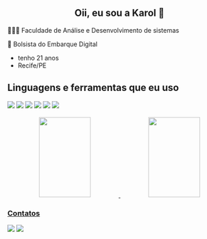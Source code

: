 <h2 align="center">Oii, eu sou a Karol 👋</h2>

👩🏽‍💻 Faculdade de Análise e Desenvolvimento de sistemas

🎒 Bolsista do Embarque Digital

- tenho 21 anos
- Recife/PE




## Linguagens e ferramentas que eu uso

<div> 
  <img src="https://img.shields.io/badge/HTML-239120?style=for-the-badge&logo=html5&logoColor=white">
  <img src="https://img.shields.io/badge/CSS3-1572B6?style=for-the-badge&logo=css3&logoColor=white">
  <img src="https://img.shields.io/badge/Java-ED8B00?style=for-the-badge&logo=java&logoColor=white" >
  <img src="https://img.shields.io/badge/MySQL-005C84?style=for-the-badge&logo=mysql&logoColor=white">
  <img src="https://img.shields.io/badge/Git-E34F26?style=for-the-badge&logo=git&logoColor=white">
  <img src="https://img.shields.io/badge/Python-3776AB?style=for-the-badge&logo=python&logoColor=white">
 
</div>
  
<br>

<div align="center">
  <a href="https://github.com/Karolayne-silva">
  <img height="180em" width="48%" src="https://github-readme-stats.vercel.app/api?username=Karolayne-silva&show_icons=true&theme=ocean_dark&include_all_commits=true&count_private=true"/>
  <img height="180em" width="48%" src="https://github-readme-stats.vercel.app/api/top-langs/?username=Karolayne-silva&layout=compact&langs_count=7&theme=ocean_dark"/>
</div>

### Contatos
    
<a href="https://www.linkedin.com/in/karolayne-silva-a0a49a1a1/" target="_blank"><img src="https://img.shields.io/badge/-LinkedIn-%230077B5?style=for-the-badge&logo=linkedin&logoColor=white" target="_blank"></a>
<a href = "mailto:karolaynessantoscontato@gmail.com"><img src="https://img.shields.io/badge/-Gmail-%23333?style=for-the-badge&logo=gmail&logoColor=white" target="_blank"></a>

